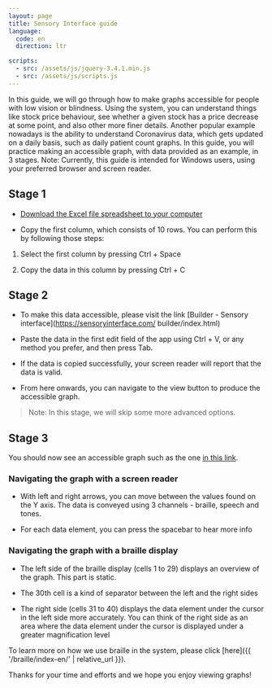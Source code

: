 ```yaml
---
layout: page
title: Sensory Interface guide
language:
  code: en
  direction: ltr

scripts:
  - src: /assets/js/jquery-3.4.1.min.js
  - src: /assets/js/scripts.js
---
```



In this guide, we will go through how to make graphs accessible for people with low vision or blindness.
Using the system, you can understand things like stock price behaviour, see whether a given stock has a price decrease at some point, and also other more finer details. Another popular example nowadays is the ability to understand Coronavirus data, which gets updated on a daily basis, such as daily patient count graphs.
In this guide, you will practice making an accessible graph, with data provided as an example, in 3 stages.
Note: Currently, this guide is intended for Windows users, using your preferred browser and screen reader.


## Stage 1


- [Download the Excel file spreadsheet to your computer](http://sensoryinterface.com/assets/tutorial_data.xlsx)

- Copy the first column, which consists of 10 rows. You can perform this by following those steps:


1. Select the first column by pressing Ctrl + Space

2. Copy the data in this column by pressing Ctrl + C


## Stage 2


- To make this data accessible, please visit the link [Builder - Sensory interface](https://sensoryinterface.com/
  builder/index.html)
- Paste the data in the first edit field of the app using Ctrl + V, or any method you prefer, and then press Tab.

- If the data is copied successfully, your screen reader will report that the data is valid.

- From here onwards, you can navigate to the view button to produce the accessible graph.


> Note: In this stage, we will skip some more advanced options.


## Stage 3


You should now see an accessible graph such as the one [in this link](https://sensoryinterface.com/view/index.html?data=0%090%0920%0960%09100%09100%0960%0920%090%090&minValue=0&maxValue=100&instrumentType=synthesizer&ttsName=Google%20US%20English).


### Navigating the graph with a screen reader


- With left and right arrows, you can move between the values found on the Y axis. The data is conveyed using 3 channels - braille, speech and tones.

- For each data element, you can press the spacebar to hear more info


### Navigating the graph with a braille display


- The left side of the braille display (cells 1 to 29) displays an overview of the graph. This part is static.

- The 30th cell is a kind of separator between the left and the right sides

- The right side (cells 31 to 40) displays the data element under the cursor in the left side more accurately. You  can think of the right side as an area where the data element under the cursor is displayed under a greater magnification level


To learn more on how we use braille in the system, please click [here]({{ '/braille/index-en/' | relative_url }}).


Thanks for your time and efforts and we hope you enjoy viewing graphs!
